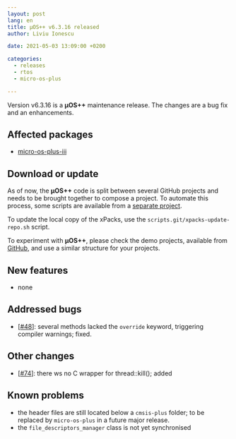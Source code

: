 ```yaml
---
layout: post
lang: en
title: µOS++ v6.3.16 released
author: Liviu Ionescu

date: 2021-05-03 13:09:00 +0200

categories:
  - releases
  - rtos
  - micro-os-plus

---
```


Version v6.3.16 is a **µOS++** maintenance release. The changes
are a bug fix and an enhancements.

## Affected packages

- [micro-os-plus-iii](https://github.com/micro-os-plus/micro-os-plus-iii)

## Download or update

As of now, the **µOS++** code is split between several GitHub projects
and needs to be brought together to compose a project.
To automate this process, some scripts are available from a
[separate project](https://github.com/xpacks/scripts).

To update the local copy of the xPacks, use the
`scripts.git/xpacks-update-repo.sh` script.

To experiment with **µOS++**, please check the demo projects, available from
[GitHub](https://github.com/micro-os-plus/eclipse-demo-projects),
and use a similar structure for your projects.

## New features

- none

## Addressed bugs

- [[#48](https://github.com/micro-os-plus/micro-os-plus-iii/issues/84)]:
  several methods lacked the `override` keyword, triggering compiler
  warnings; fixed.

## Other changes

- [[#74](https://github.com/micro-os-plus/micro-os-plus-iii/issues/74)]:
  there ws no C wrapper for thread::kill(); added

## Known problems

- the header files are still located below a `cmsis-plus` folder; to be
replaced by `micro-os-plus` in a future major release.
- the `file_descriptors_manager` class is not yet synchronised
